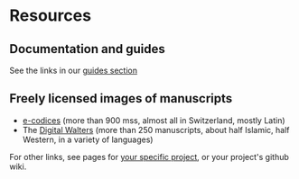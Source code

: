 # Resources #


## Documentation and guides ##

See the links in our [guides section](guides/index.html)

## Freely licensed images of manuscripts ##

- [e-codices](http://www.e-codices.unifr.ch/) (more than 900 mss, almost all in Switzerland, mostly Latin)
- The [Digital Walters](http://www.thedigitalwalters.org/01_ACCESS_WALTERS_MANUSCRIPTS.html) (more than 250 manuscripts, about half Islamic, half Western, in a variety of languages)


For other links, see pages for [your specific project](projects.html), or your project's github wiki.